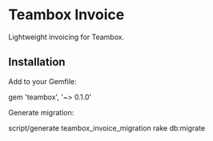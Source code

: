 
Teambox Invoice
===============

Lightweight invoicing for Teambox.


Installation
------------

Add to your Gemfile:

  gem 'teambox', '~> 0.1.0'

Generate migration:

  script/generate teambox_invoice_migration
  rake db:migrate

